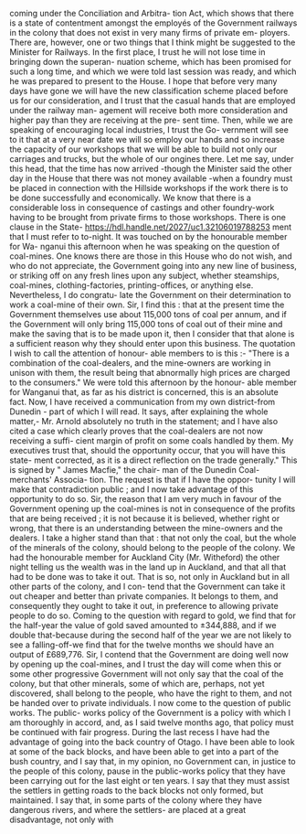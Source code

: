 coming under the Conciliation and Arbitra- tion Act, which shows that there is a state of contentment amongst the employés of the Government railways in the colony that does not exist in very many firms of private em- ployers. There are, however, one or two things that I think might be suggested to the Minister for Railways. In the first place, I trust he will not lose time in bringing down the superan- nuation scheme, which has been promised for such a long time, and which we were told last session was ready, and which he was prepared to present to the House. I hope that before very many days have gone we will have the new classification scheme placed before us for our consideration, and I trust that the casual hands that are employed under the railway man- agement will receive both more consideration and higher pay than they are receiving at the pre- sent time. Then, while we are speaking of encouraging local industries, I trust the Go- vernment will see to it that at a very near date we will so employ our hands and so increase the capacity of our workshops that we will be able to build not only our carriages and trucks, but the whole of our ongines there. Let me say, under this head, that the time has now arrived -though the Minister said the other day in the House that there was not money available -when a foundry must be placed in connection with the Hillside workshops if the work there is to be done successfully and economically. We know that there is a considerable loss in consequence of castings and other foundry-work having to be brought from private firms to those workshops. There is one clause in the State- https://hdl.handle.net/2027/uc1.32106019788253 ment that I must refer to to-night. It was touched on by the honourable member for Wa- nganui this afternoon when he was speaking on the question of coal-mines. One knows there are those in this House who do not wish, and who do not appreciate, the Government going into any new line of business, or striking off on any fresh lines upon any subject, whether steamships, coal-mines, clothing-factories, printing-offices, or anything else. Nevertheless, I do congratu- late the Government on their determination to work a coal-mine of their own. Sir, I find this : that at the present time the Government themselves use about 115,000 tons of coal per annum, and if the Government will only bring 115,000 tons of coal out of their mine and make the saving that is to be made upon it, then I consider that that alone is a sufficient reason why they should enter upon this business. The quotation I wish to call the attention of honour- able members to is this :- "There is a combination of the coal-dealers, and the mine-owners are working in unison with them, the result being that abnormally high prices are charged to the consumers." We were told this afternoon by the honour- able member for Wanganui that, as far as his district is concerned, this is an absolute fact. Now, I have received a communication from my own district-from Dunedin - part of which I will read. It says, after explaining the whole matter,- Mr. Arnold absolutely no truth in the statement; and I have also cited a case which clearly proves that the coal-dealers are not now receiving a suffi- cient margin of profit on some coals handled by them. My executives trust that, should the opportunity occur, that you will have this state- ment corrected, as it is a direct reflection on the trade generally." This is signed by " James Macfie," the chair- man of the Dunedin Coal-merchants' Associa- tion. The request is that if I have the oppor- tunity I will make that contradiction public ; and I now take advantage of this opportunity to do so. Sir, the reason that I am very much in favour of the Government opening up the coal-mines is not in consequence of the profits that are being received ; it is not because it is believed, whether right or wrong, that there is an understanding between the mine-owners and the dealers. I take a higher stand than that : that not only the coal, but the whole of the minerals of the colony, should belong to the people of the colony. We had the honourable member for Auckland City (Mr. Witheford) the other night telling us the wealth was in the land up in Auckland, and that all that had to be done was to take it out. That is so, not only in Auckland but in all other parts of the colony, and I con- tend that the Government can take it out cheaper and better than private companies. It belongs to them, and consequently they ought to take it out, in preference to allowing private people to do so. Coming to the question with regard to gold, we find that for the half-year the value of gold saved amounted to ±344,888, and if we double that-because during the second half of the year we are not likely to see a falling-off-we find that for the twelve months we should have an output of £689,776. Sir, I contend that the Government are doing well now by opening up the coal-mines, and I trust the day will come when this or some other progressive Government will not only say that the coal of the colony, but that other minerals, some of which are, perhaps, not yet discovered, shall belong to the people, who have the right to them, and not be handed over to private individuals. I now come to the question of public works. The public- works policy of the Government is a policy with which I am thoroughly in accord, and, as I said twelve months ago, that policy must be continued with fair progress. During the last recess I have had the advantage of going into the back country of Otago. I have been able to look at some of the back blocks, and have been able to get into a part of the bush country, and I say that, in my opinion, no Government can, in justice to the people of this colony, pause in the public-works policy that they have been carrying out for the last eight or ten years. I say that they must assist the settlers in getting roads to the back blocks not only formed, but maintained. I say that, in some parts of the colony where they have dangerous rivers, and where the settlers- are placed at a great disadvantage, not only with 